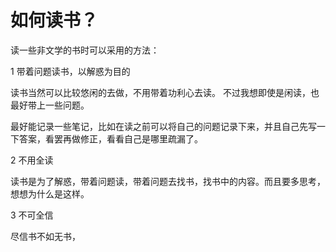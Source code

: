 # 如何读书？


读一些非文学的书时可以采用的方法：

1 带着问题读书，以解惑为目的

读书当然可以比较悠闲的去做，不用带着功利心去读。 不过我想即使是闲读，也最好带上一些问题。

最好能记录一些笔记，比如在读之前可以将自己的问题记录下来，并且自己先写一下答案，看罢再做修正，看看自己是哪里疏漏了。


2 不用全读

读书是为了解惑，带着问题读，带着问题去找书，找书中的内容。而且要多思考，想想为什么是这样。


3 不可全信

尽信书不如无书，
